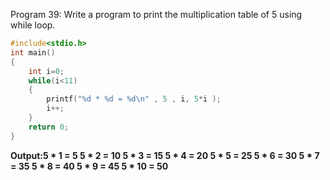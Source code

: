 Program 39: Write a program to print the multiplication table of 5 using while loop.
```c
#include<stdio.h>
int main()
{
    int i=0;
    while(i<11)
    {
        printf("%d * %d = %d\n" , 5 , i, 5*i );
        i++;
    }
    return 0;
}
```
**Output:5 * 1 = 5
5 * 2 = 10
5 * 3 = 15
5 * 4 = 20
5 * 5 = 25
5 * 6 = 30
5 * 7 = 35
5 * 8 = 40
5 * 9 = 45
5 * 10 = 50**
